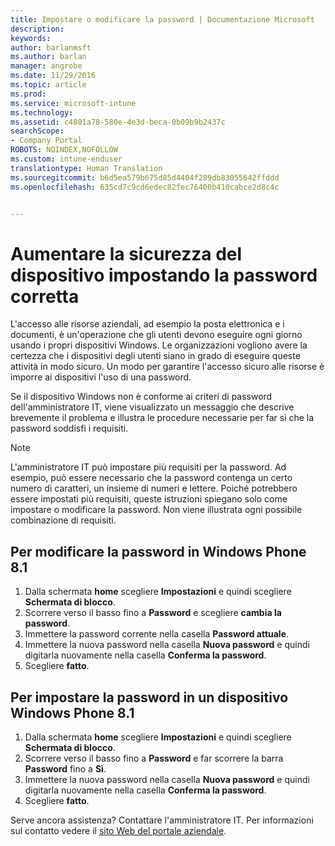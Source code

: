 ```yaml
---
title: Impostare o modificare la password | Documentazione Microsoft
description: 
keywords: 
author: barlanmsft
ms.author: barlan
manager: angrobe
ms.date: 11/29/2016
ms.topic: article
ms.prod: 
ms.service: microsoft-intune
ms.technology: 
ms.assetid: c4801a78-580e-4e3d-beca-0b09b9b2437c
searchScope:
- Company Portal
ROBOTS: NOINDEX,NOFOLLOW
ms.custom: intune-enduser
translationtype: Human Translation
ms.sourcegitcommit: b6d5ea579b675d85d4404f289db83055642ffddd
ms.openlocfilehash: 635cd7c9cd6edec82fec76400b410cabce2d8c4c


---
```


# <a name="make-your-device-safer-with-the-right-password"></a>Aumentare la sicurezza del dispositivo impostando la password corretta

L'accesso alle risorse aziendali, ad esempio la posta elettronica e i documenti, è un'operazione che gli utenti devono eseguire ogni giorno usando i propri dispositivi Windows. Le organizzazioni vogliono avere la certezza che i dispositivi degli utenti siano in grado di eseguire queste attività in modo sicuro. Un modo per garantire l'accesso sicuro alle risorse è imporre ai dispositivi l'uso di una password.

Se il dispositivo Windows non è conforme ai criteri di password dell'amministratore IT, viene visualizzato un messaggio che descrive brevemente il problema e illustra le procedure necessarie per far sì che la password soddisfi i requisiti.

> [!Note]
> L'amministratore IT può impostare più requisiti per la password. Ad esempio, può essere necessario che la password contenga un certo numero di caratteri, un insieme di numeri e lettere. Poiché potrebbero essere impostati più requisiti, queste istruzioni spiegano solo come impostare o modificare la password. Non viene illustrata ogni possibile combinazione di requisiti.

## <a name="to-change-your-password-on-windows-phone-81"></a>Per modificare la password in Windows Phone 8.1

1. Dalla schermata **home** scegliere **Impostazioni** e quindi scegliere **Schermata di blocco**.
2. Scorrere verso il basso fino a **Password** e scegliere **cambia la password**.
3. Immettere la password corrente nella casella **Password attuale**.
4. Immettere la nuova password nella casella **Nuova password** e quindi digitarla nuovamente nella casella **Conferma la password**.
4. Scegliere **fatto**.

## <a name="to-set-your-password-on-windows-phone-81"></a>Per impostare la password in un dispositivo Windows Phone 8.1

1. Dalla schermata **home** scegliere **Impostazioni** e quindi scegliere **Schermata di blocco**.
2. Scorrere verso il basso fino a **Password** e far scorrere la barra **Password** fino a **Sì**.
3. Immettere la nuova password nella casella **Nuova password** e quindi digitarla nuovamente nella casella **Conferma la password**.
4. Scegliere **fatto**.

Serve ancora assistenza? Contattare l'amministratore IT. Per informazioni sul contatto vedere il [sito Web del portale aziendale](http://portal.manage.microsoft.com).



<!--HONumber=Dec16_HO2-->


